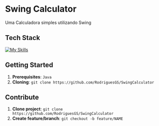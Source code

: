 # Swing Calculator

Uma Calculadora simples utilizando Swing

## Tech Stack

[![My Skills](https://skillicons.dev/icons?i=java)](https://skillicons.dev)

## Getting Started

1. **Prerequisites**: `Java`
2. **Cloning**: `git clone https://github.com/RodriguesGS/SwingCalculator`

## Contribute

1. **Clone project**: `git clone https://github.com/RodriguesGS/SwingCalculator`
2. **Create feature/branch**: `git checkout -b feature/NAME`
